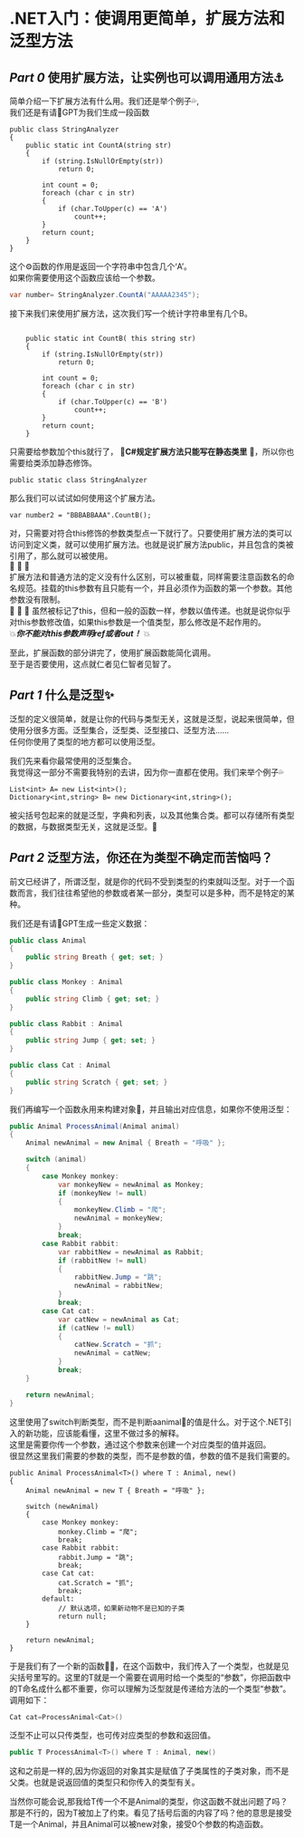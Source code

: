 
# .NET入门：使调用更简单，扩展方法和泛型方法

## ***Part *0**** 使用扩展方法，让实例也可以调用通用方法⚓

简单介绍一下扩展方法有什么用。我们还是举个例子💦,  
我们还是有请🤖GPT为我们生成一段函数

```Csharp
public class StringAnalyzer
{
    public static int CountA(string str)
    {
        if (string.IsNullOrEmpty(str))
            return 0;

        int count = 0;
        foreach (char c in str)
        {
            if (char.ToUpper(c) == 'A')
                count++;
        }
        return count;
    }
}
```

这个⚙函数的作用是返回一个字符串中包含几个‘A’。  
如果你需要使用这个函数应该给一个参数。

```csharp
var number= StringAnalyzer.CountA("AAAAA2345");
```
接下来我们来使用扩展方法，这次我们写一个统计字符串里有几个B。  

```Csharp

    public static int CountB( this string str)
    {
        if (string.IsNullOrEmpty(str))
            return 0;

        int count = 0;
        foreach (char c in str)
        {
            if (char.ToUpper(c) == 'B')
                count++;
        }
        return count;
    }

```
只需要给参数加个this就行了， 🌸**C#规定扩展方法只能写在静态类里** 🌸，所以你也需要给类添加静态修饰。

```Csharp
public static class StringAnalyzer
```

那么我们可以试试如何使用这个扩展方法。

```Csharp
var number2 = "BBBABBAAA".CountB(); 
```

对，只需要对符合this修饰的参数类型点一下就行了。只要使用扩展方法的类可以访问到定义类，就可以使用扩展方法。也就是说扩展方法public，并且包含的类被引用了，那么就可以被使用。  
   🌮 🌮 🌮  
扩展方法和普通方法的定义没有什么区别，可以被重载，同样需要注意函数名的命名规范。挂载的this参数有且只能有一个，并且必须作为函数的第一个参数。其他参数没有限制。  
   🍥 🍥 🍥
虽然被标记了this，但和一般的函数一样，参数以值传递。也就是说你似乎对this参数修改值，如果this参数是一个值类型，那么修改是不起作用的。  
 💥***你不能对this参数声明ref或者out！*** 💥  


 至此，扩展函数的部分讲完了，使用扩展函数能简化调用。  
 至于是否要使用，这点就仁者见仁智者见智了。  

## ***Part *1**** 什么是泛型✨  
 
泛型的定义很简单，就是让你的代码与类型无关，这就是泛型，说起来很简单，但使用分很多方面。泛型集合，泛型类、泛型接口、泛型方法……  
任何你使用了类型的地方都可以使用泛型。

我们先来看你最常使用的泛型集合。  
我觉得这一部分不需要我特别的去讲，因为你一直都在使用。我们来举个例子💦

```Csharp
List<int> A= new List<int>();
Dictionary<int,string> B= new Dictionary<int,string>();
```

被尖括号包起来的就是泛型，字典和列表，以及其他集合类。都可以存储所有类型的数据，与数据类型无关，这就是泛型。🧱

## ***Part *2**** 泛型方法，你还在为类型不确定而苦恼吗？

前文已经讲了，所谓泛型，就是你的代码不受到类型的约束就叫泛型。对于一个函数而言，我们往往希望他的参数或者某一部分，类型可以是多种，而不是特定的某种。  

我们还是有请🤖GPT生成一些定义数据：

```C#
public class Animal
{
    public string Breath { get; set; }
}

public class Monkey : Animal
{
    public string Climb { get; set; }
}

public class Rabbit : Animal
{
    public string Jump { get; set; }
}

public class Cat : Animal
{
    public string Scratch { get; set; }
}

```  

我们再编写一个函数永用来构建对象🏐，并且输出对应信息，如果你不使用泛型：

```csharp
public Animal ProcessAnimal(Animal animal)
{
    Animal newAnimal = new Animal { Breath = "呼吸" };

    switch (animal)
    {
        case Monkey monkey:
            var monkeyNew = newAnimal as Monkey;
            if (monkeyNew != null)
            {
                monkeyNew.Climb = "爬";
                newAnimal = monkeyNew;
            }
            break;
        case Rabbit rabbit:
            var rabbitNew = newAnimal as Rabbit;
            if (rabbitNew != null)
            {
                rabbitNew.Jump = "跳";
                newAnimal = rabbitNew;
            }
            break;
        case Cat cat:
            var catNew = newAnimal as Cat;
            if (catNew != null)
            {
                catNew.Scratch = "抓";
                newAnimal = catNew;
            }
            break;
    }

    return newAnimal;
}
```

这里使用了switch判断类型，而不是判断aanimal🐒的值是什么。对于这个.NET引入的新功能，应该能看懂，这里不做过多的解释。  
这里是需要你传一个参数，通过这个参数来创建一个对应类型的值并返回。  
很显然这里我们需要的参数的类型，而不是参数的值，参数的值不是我们需要的。

```Csharp
public Animal ProcessAnimal<T>() where T : Animal, new()
{
    Animal newAnimal = new T { Breath = "呼吸" };

    switch (newAnimal)
    {
        case Monkey monkey:
            monkey.Climb = "爬";
            break;
        case Rabbit rabbit:
            rabbit.Jump = "跳";
            break;
        case Cat cat:
            cat.Scratch = "抓";
            break;
        default:
            // 默认选项，如果新动物不是已知的子类
            return null;
    }

    return newAnimal;
}
```

于是我们有了一个新的函数🏄‍♀️，在这个函数中，我们传入了一个类型，也就是见尖括号里写的。这里的T就是一个需要在调用时给一个类型的“参数”，你把函数中的T命名成什么都不重要，你可以理解为泛型就是传递给方法的一个类型“参数”。调用如下：

```csharp
Cat cat=ProcessAnimal<Cat>()
```

泛型不止可以只传类型，也可传对应类型的参数和返回值。  


```csharp
public T ProcessAnimal<T>() where T : Animal, new()
``` 

这和之前是一样的,因为你返回的对象其实是赋值了子类属性的子类对象，而不是父类。也就是说返回值的类型只和你传入的类型有关。

当然你可能会说,那我给T传一个不是Animal的类型，你这函数不就出问题了吗？那是不行的，因为T被加上了约束。看见了括号后面的内容了吗？他的意思是接受T是一个Animal，并且Animal可以被new对象，接受0个参数的构造函数。